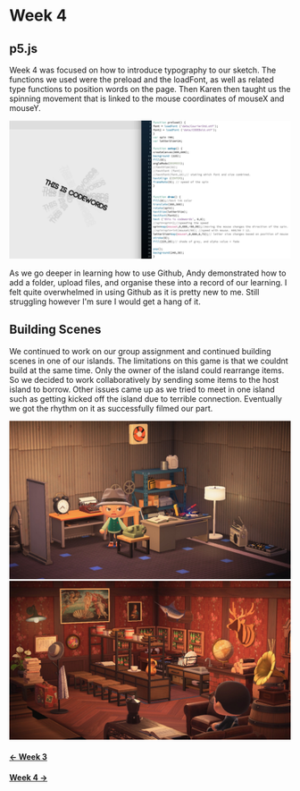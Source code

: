 # Week 4

## p5.js
Week 4 was focused on how to introduce typography to our sketch. The functions we used were the preload and the loadFont, as well as related type functions to position words on the page. Then Karen then taught us the spinning movement that is linked to the mouse coordinates of mouseX and mouseY.

<img src = "spinfade.JPG">

As we go deeper in learning how to use Github, Andy demonstrated how to add a folder, upload files, and organise these into a record of our learning. I felt quite overwhelmed in using Github as it is pretty new to me. Still struggling however I'm sure I would get a hang of it.

## Building Scenes
We continued to work on our group assignment and continued building scenes in one of our islands. The limitations on this game is that we couldnt build at the same time. Only the owner of the island could rearrange items. So we decided to work collaboratively by sending some items to the host island to borrow. Other issues came up as we tried to meet in one island such as getting kicked off the island due to terrible connection. Eventually we got the rhythm on it as successfully filmed our part.

<img src = "father.jpg">
<img src = "bar.jpg">


#### [<- Week 3 ](https://github.com/natnathania/Codewords-2020/blob/master/Week%203/readme.md)
#### [Week 4 ->](https://github.com/natnathania/Codewords-2020/blob/master/Week%205/readme.md)
